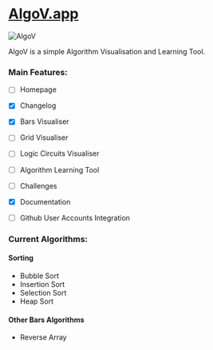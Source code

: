 # [AlgoV.app](https://algov.app)

![AlgoV](https://user-images.githubusercontent.com/66065144/111039679-29836500-8427-11eb-893b-fd48e3b86380.png)

AlgoV is a simple Algorithm Visualisation and Learning Tool.

### Main Features:

- [ ] Homepage
- [X] Changelog
- [X] Bars Visualiser
- [ ] Grid Visualiser
- [ ] Logic Circuits Visualiser
- [ ] Algorithm Learning Tool
- [ ] Challenges
- [X] Documentation
- [ ] Github User Accounts Integration


### Current Algorithms:
#### Sorting

- Bubble Sort
- Insertion Sort
- Selection Sort
- Heap Sort

#### Other Bars Algorithms
- Reverse Array

